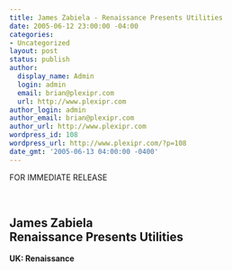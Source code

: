 ```yaml
---
title: James Zabiela - Renaissance Presents Utilities
date: 2005-06-12 23:00:00 -04:00
categories:
- Uncategorized
layout: post
status: publish
author:
  display_name: Admin
  login: admin
  email: brian@plexipr.com
  url: http://www.plexipr.com
author_login: admin
author_email: brian@plexipr.com
author_url: http://www.plexipr.com
wordpress_id: 108
wordpress_url: http://www.plexipr.com/?p=108
date_gmt: '2005-06-13 04:00:00 -0400'
---
```


<p>FOR IMMEDIATE RELEASE</p>
<p><b><br />
<h2>James Zabiela <br />
Renaissance Presents Utilities</h2>
<p>
UK: Renaissance </p>
